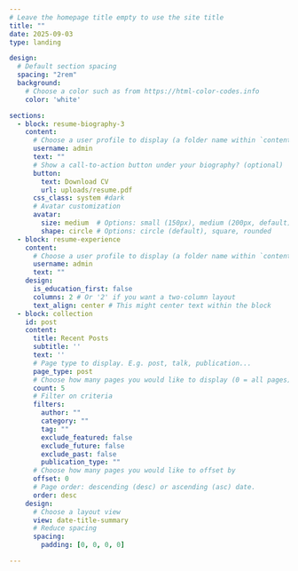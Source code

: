 ```yaml
---
# Leave the homepage title empty to use the site title
title: ""
date: 2025-09-03
type: landing

design:
  # Default section spacing
  spacing: "2rem"
  background:
    # Choose a color such as from https://html-color-codes.info
    color: 'white'

sections:
  - block: resume-biography-3
    content:
      # Choose a user profile to display (a folder name within `content/authors/`)
      username: admin
      text: ""
      # Show a call-to-action button under your biography? (optional)
      button:
        text: Download CV
        url: uploads/resume.pdf
      css_class: system #dark
      # Avatar customization
      avatar:
        size: medium  # Options: small (150px), medium (200px, default), large (320px), xl (400px), xxl (500px)
        shape: circle # Options: circle (default), square, rounded
  - block: resume-experience
    content:
      # Choose a user profile to display (a folder name within `content/authors/`)
      username: admin
      text: ""
    design:
      is_education_first: false
      columns: 2 # Or '2' if you want a two-column layout
      text_align: center # This might center text within the block
  - block: collection
    id: post
    content:
      title: Recent Posts
      subtitle: ''
      text: ''
      # Page type to display. E.g. post, talk, publication...
      page_type: post
      # Choose how many pages you would like to display (0 = all pages)
      count: 5
      # Filter on criteria
      filters:
        author: ""
        category: ""
        tag: ""
        exclude_featured: false
        exclude_future: false
        exclude_past: false
        publication_type: ""
      # Choose how many pages you would like to offset by
      offset: 0
      # Page order: descending (desc) or ascending (asc) date.
      order: desc
    design:
      # Choose a layout view
      view: date-title-summary
      # Reduce spacing
      spacing:
        padding: [0, 0, 0, 0]

---
```

